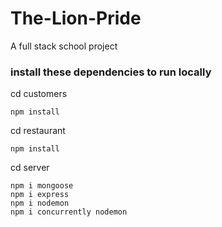 # The-Lion-Pride
A full stack school project


### install these dependencies to run locally

cd customers

    npm install

cd restaurant

    npm install

cd server

    npm i mongoose
    npm i express
    npm i nodemon
    npm i concurrently nodemon